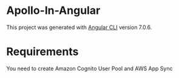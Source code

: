 # Apollo-In-Angular

This project was generated with [Angular CLI](https://github.com/angular/angular-cli) version 7.0.6.

# Requirements 
You need to create Amazon Cognito User Pool and AWS App Sync

